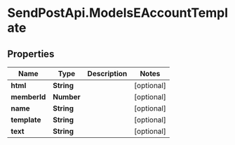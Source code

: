 # SendPostApi.ModelsEAccountTemplate

## Properties
Name | Type | Description | Notes
------------ | ------------- | ------------- | -------------
**html** | **String** |  | [optional] 
**memberId** | **Number** |  | [optional] 
**name** | **String** |  | [optional] 
**template** | **String** |  | [optional] 
**text** | **String** |  | [optional] 


